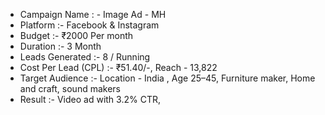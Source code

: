 - Campaign Name : - Image Ad - MH
- Platform :- Facebook & Instagram
- Budget :- ₹2000 Per month
- Duration :- 3 Month
- Leads Generated :- 8 / Running
- Cost Per Lead (CPL) :- ₹51.40/-, Reach - 13,822
- Target Audience :- Location - India , Age 25–45, Furniture maker, Home and craft, sound makers
- Result :- Video ad with 3.2% CTR,
